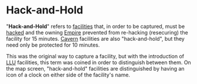 # Hack-and-Hold

"**Hack-and-Hold**" refers to [facilities](../locations/Facilities.md) that, in
order to be captured, must be [hacked](Hack.md) and the owning
[Empire](Empire.md) prevented from re-hacking (resecuring) the facility for 15
minutes. [Cavern](../locations/Caverns.md) facilities are also "hack-and-hold",
but they need only be protected for 10 minutes.

This was the original way to capture a facility, but with the introduction of
[LLU](Lattice_Logic_Unit.md) facilities, this term was coined in order to
distinguish between them. On the map screen, "hack-and-hold" facilities are
distinguished by having an icon of a clock on either side of the facility's
name.
